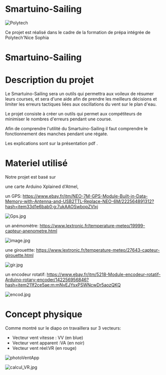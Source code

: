 # Smartuino-Sailing
![Polytech](http://www.polytechnice.fr/jahia/jsp/jahia/templates/inc/img/polytech_nice-sophia.png)

Ce projet est réalisé dans le cadre de la formation de prépa intégrée de Polytech'Nice Sophia

# Smartuino-Sailing




# Description du projet

Le Smartuino-Sailing sera un outils qui permettra aux voileux de résumer leurs courses, et sera d'une aide afin de prendre            les meilleurs décisions et limiter les erreurs tactiques liées aux oscillations du vent sur le plan d'eau.
       
Le projet consiste à créer un outils qui permet aux compétiteurs de minimiser le nombres d'erreurs pendant une course.

Afin de comprendre l'utilité du Smartuino-Sailing il faut comprendre le fonctionnement des manches pendant une régate.

Les explications sont sur la présentation pdf .

# Materiel utilisé

Notre projet est basé sur

une carte Arduino Xplained d'Atmel,

un GPS: <https://www.ebay.fr/itm/NEO-7M-GPS-Module-Built-in-Data-Memory-with-Antenna-and-USB2TTL-Replace-NEO-6M/222564891312?hash=item33d1e6bab0:g:7ukAAOSwbopZVlxj>

![Gps.jpg](https://s20.postimg.org/uxypoz2x9/Gps.jpg)

un anémomètre: <https://www.lextronic.fr/temperature-meteo/19999-capteur-anenometre.html>

![image.jpg](https://s20.postimg.org/4s7glxu1p/image.jpg)

une girouettte: <https://www.lextronic.fr/temperature-meteo/27643-capteur-girouette.html>

![gir.jpg](https://s20.postimg.org/i94f4wz99/gir.jpg)

un encodeur rotatif:  <https://www.ebay.fr/itm/5218-Module-encodeur-rotatif-Arduino-rotary-encoder/142256956846?hash=item211f2ce5ae:m:mNvEJYsxPSWNcwDr5aozQKQ>

![encod.jpg](https://s20.postimg.org/griyti7f1/encod.jpg)

# Concept physique
Comme montré sur le diapo on travaillera sur 3 vecteurs: 
* Vecteur vent vitesse : VV (en blue)
* Vecteur vent apparent :VA (en noir)
* Vecteur vent réel:VR (en rouge)

![photoVentApp](https://s20.postimg.org/kekxu3yjh/Vent_App.png)

![calcul_VR.jpg](https://s20.postimg.org/71qzjhvrf/calcul_VR.jpg)


